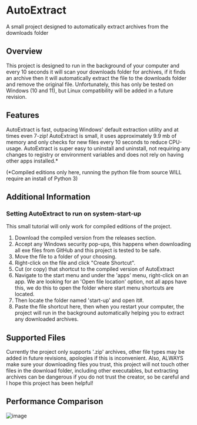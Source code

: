 # AutoExtract
A small project designed to automatically extract archives from the downloads folder

## Overview
This project is designed to run in the background of your computer and every 10 seconds it will scan your downloads folder for archives, if it finds an archive then it will automatically extract the file to the downloads folder and remove the original file. Unfortunately, this has only be tested on Windows (10 and 11), but Linux compatibility will be added in a future revision.

## Features
AutoExtract is fast, outpacing Windows' default extraction utility and at times even 7-zip!
AutoExtract is small, it uses approximately 9.9 mb of memory and only checks for new files every 10 seconds to reduce CPU-usage.
AutoExtract is super easy to uninstall and uninstall, not requiring any changes to registry or environment variables and does not rely on having other apps installed.*

(*Compiled editions only here, running the python file from source WILL require an install of Python 3)

## Additional Information
### Setting AutoExtract to run on system-start-up
This small tutorial will only work for compiled editions of the project.
1. Download the compiled version from the releases section.
2. Accept any Windows security pop-ups, this happens when downloading all exe files from GitHub and this project is tested to be safe.
3. Move the file to a folder of your choosing.
4. Right-click on the file and click "Create Shortcut".
5. Cut (or copy) that shortcut to the compiled version of AutoExtract
6. Navigate to the start menu and under the 'apps' menu, right-click on an app. We are looking for an 'Open file location' option, not all apps have this, we do this to open the folder where start menu shortcuts are located.
7. Then locate the folder named 'start-up' and open it#.
8. Paste the file shortcut here, then when you restart your computer, the project will run in the background automatically helping you to extract any downloaded archives.

## Supported Files
Currently the project only supports '.zip' archives, other file types may be added in future revisions, apologies if this is inconvenient. Also, ALWAYS make sure your downloading files you trust, this project will not touch other files in the download folder, including other executables, but extracting archives can be dangerous if you do not trust the creator, so be careful and I hope this project has been helpful!

## Performance Comparison
![image](https://user-images.githubusercontent.com/81379254/167310217-54c977a6-0aa7-4fa6-9e82-a44704497388.png)
